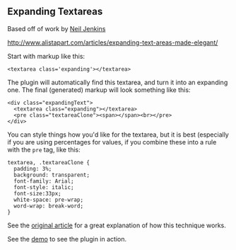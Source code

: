 ## Expanding Textareas

Based off of work by [Neil Jenkins](http://nmjenkins.com/)

http://www.alistapart.com/articles/expanding-text-areas-made-elegant/

Start with markup like this: 

    <textarea class='expanding'></textarea>

The plugin will automatically find this textarea, and turn it into an expanding one.  The final (generated) markup will look something like this:

    <div class="expandingText">
      <textarea class="expanding"></textarea>
      <pre class="textareaClone"><span></span><br></pre>
    </div>
    

You can style things how you'd like for the textarea, but it is best (especially if you are using percentages for values, if you combine these into a rule with the `pre` tag, like this:

    textarea, .textareaClone {
      padding: 3%;
      background: transparent;
      font-family: Arial;
      font-style: italic;
      font-size:33px;
      white-space: pre-wrap;
      word-wrap: break-word;
    }
    
See the [original article](http://www.alistapart.com/articles/expanding-text-areas-made-elegant/) for a great explanation of how this technique works.

See the [demo](http://bgrins.github.com/ExpandingTextareas/) to see the plugin in action.